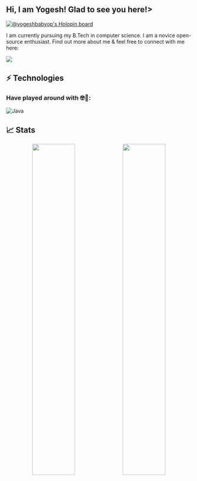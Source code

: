 ## Hi, I am Yogesh! Glad to see you here!>
[![@yogeshbabyop's Holopin board](https://holopin.me/yogeshbabyop)](https://holopin.io/@yogeshbabyop)

I am currently pursuing my B.Tech in computer science. I am a novice open-source enthusiast. Find out more about me & feel free to connect with me here:

<!-- [![Linkedin Badge](https://img.shields.io/badge/-VenkataBhaskar-darkblue?style=flat-square&logo=Linkedin&logoColor=white&link=https://linkedin.com/in/venkata-bhaskar-puppala-0287b321a)](https://linkedin.com/in/venkata-bhaskar-puppala-0287b321a)
[![Instagram Badge](https://img.shields.io/badge/-bhaskarsig-purple?style=flat-square&logo=instagram&logoColor=white&link=https://instagram.com/bhaskarsig)](https://instagram.com/bhaskarsig)
[![Gmail Badge](https://img.shields.io/badge/-venkatabhaskarpuppala@gmail.com-c14438?style=flat-square&logo=Gmail&logoColor=white&link=mailto:venkatabhaskarpuppala@gmail.com)](mailto:venkatabhaskarpuppala@gmail.com)
[![Twitter Badge](https://img.shields.io/badge/-Bhaskarstwt-blue?style=flat-square&logo=twitter&logoColor=white&link=https://www.twitter.com/Bhaskarstwt)](https://www.twitter.com/Bhaskarstwt) -->

<img src="https://activity-graph.herokuapp.com/graph?username=YogeshBabyOP&bg_color=0f2d3d&color=1cadfb&line=1cadfb&point=1cadfb&area=true&hide_border=true">


## ⚡ Technologies  

### Have played around with 🤓🥰:
![Java](https://img.shields.io/badge/-java-E34A86?style=flat-square&logo=openjdk)

## 📈 Stats
<p align="center">
	
  <img width="48%" src="https://github-readme-stats.vercel.app/api?username=YogeshBabyOP&show_icons=true&theme=tokyonight" />
  <img width="48%" src="https://github-readme-streak-stats.herokuapp.com/?user=YogeshBabyOP&theme=tokyonight" />
</p>
